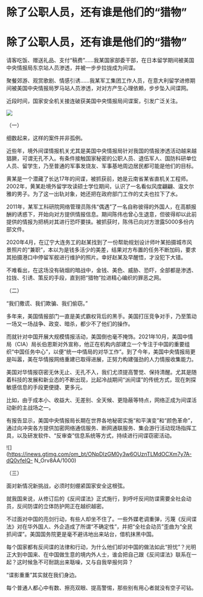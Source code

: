 # 除了公职人员，还有谁是他们的“猎物”

# 除了公职人员，还有谁是他们的“猎物”

请客吃饭、赠送礼品、支付“稿费”……我某国家部委干部，在日本留学期间被美国中央情报局东京站人员渗透，并被一步步拉拢成为间谍。

聚餐郊游、观赏歌剧、情感引诱……我某军工集团工作人员，在意大利留学进修期间被美国中央情报局罗马站人员渗透，对对方产生心理依赖，步步坠入间谍网。

近段时间，国家安全机关接连破获美国中央情报局间谍案，引发广泛关注。

![](https://inews.gtimg.com/om_bt/OPhSG-9fqMd0B070KSgUObTUymkNEChyQLGEJ64L7BOHYAA/1000)

（一）

细数起来，这样的案件并非孤例。

近些年，境外间谍情报机关尤其是美国中央情报局针对我国的情报渗透活动越来越猖獗，可谓无孔不入。有条件接触国家秘密的公职人员、退伍军人、国防科研单位人员、留学生，乃至普通的军事发烧友、军事基地周边居民都可能是他们的目标。

黄某是一个潜藏了长达17年的间谍，被抓获前，她是云南省某省直机关工程师。2002年，黄某赴境外留学攻读硕士学位期间，认识了一名看似风度翩翩、温文尔雅的男子。为了这一出轨对象，她还把在政府部门工作的丈夫也拉下了水。

2011年，某军工科研院网络管理员陈伟“偶遇”了一名自称彼得的外国人，在高额报酬的诱惑下，开始向对方提供情报信息。期间陈伟也曾心生退意，但彼得却以此前提供的情报为把柄对其进行恐吓要挟。被抓获时，陈伟已向对方泄露5000多份内部文件。

2020年4月，在辽宁大连务工的赵某找到了一份帮助规划设计师叶某拍摄城市风景照片的“兼职”，本以为是钱多活少的美差，结果对方布置的任务不断加码，要求其拍摄港口中停留军舰进行维护的照片。幸好赵某及早醒悟，才没犯下大错。

不难看出，在这场没有硝烟的暗战中，金钱、美色、威胁、恐吓，全部都是渗透、拉拢、引诱、策反的手段，直到把“猎物”拉进精心编织的罪恶之网。

（二）

“我们撒谎、我们欺骗、我们偷窃。”

多年来，美国情报部门一直是美式霸权背后的黑手。美国打压竞争对手，乃至策动一场又一场战争、政变、暗杀，都少不了他们的操作。

而就针对中国开展大规模情报活动，美国倒也毫不掩饰。2021年10月，美国中情局（CIA）局长伯恩斯对外宣称，他正在机构内部建立一个专注于中国的重要组织“中国任务中心”，以便“统一中情局的对华工作”。到了今年，美国中央情报局更是叫嚣，美在华情报网络重建已取得进展，正努力构建强劲的人力情报收集能力。

美国对华情报窃密无休无止、无孔不入，我们尤须提高警觉、保持清醒。尤其是随着科技的发展和新业态的不断出现，比起冷战期间“派间谍”的传统方式，现在刺探敏感信息的手段更便捷、更多元。

比如，由于成本小、收益大、无差别、全天候、更隐蔽等特点，网络正成为间谍活动新的主战场之一。

有报告显示，美国中央情报局长期在世界各地秘密实施“和平演变”和“颜色革命”，通过向冲突各方提供加密网络通信服务、断网通联服务、集会游行活动现场指挥工具，以及研发软件、“反审查”信息系统等方式，持续进行间谍窃密活动。

![](https://inews.gtimg.com/om_bt/ONpDIzGM0y3w6OUznTLMdOCXm7y7A-dQ0vfeIQ-
N_Orv8AA/1000)

（三）

面对新情况新挑战，必须时刻绷紧国家安全这根弦。

就我国来说，从修订后的《反间谍法》正式施行，到呼吁反间防谍需要全社会动员，反间防谍的立体防护网正在越织越密。

不过面对中国的亮剑行动，有些人却坐不住了。一些外媒老调重弹，污蔑《反间谍法》对在华外国人、外企造成了所谓“不确定性”，并把“全社会动员”歪曲为“全民抓间谍”。美国国务院更是毫不避讳地出来站台，借机抹黑中国。

每个国家都有反间谍的法律和行动，为什么他们却对中国的做法如此“担忧”？光明正大到中国来、在中国做生意的境内外人士，谁会把自己跟《反间谍法》联系在一起？这时候急不可耐跳出来聒噪，又与自我举报何异？

“谍影重重”其实就在我们身边。

每个普通人都心中有数、擦亮双眼、提高警惕，那些别有用心者就没有空子可钻。

